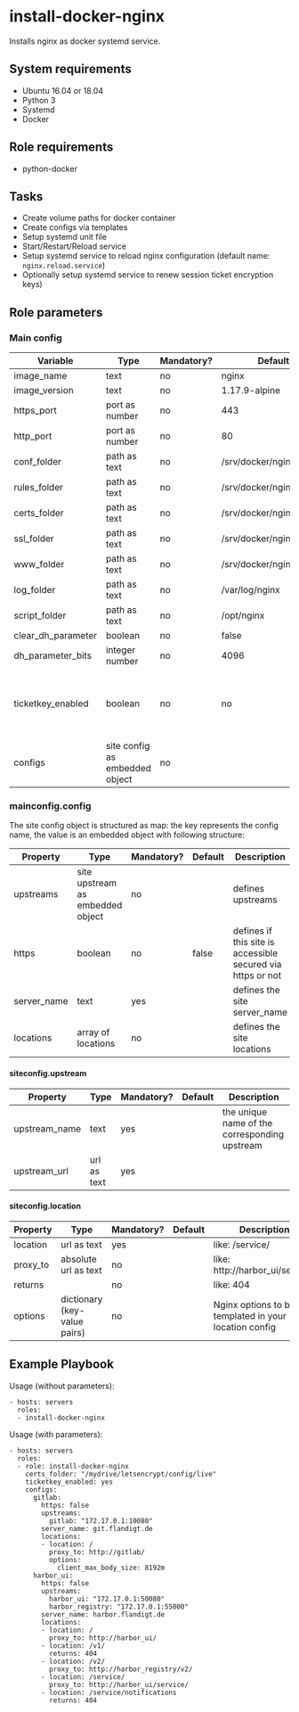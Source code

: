 # install-docker-nginx

Installs nginx as docker systemd service.

## System requirements

* Ubuntu 16.04 or 18.04
* Python 3
* Systemd
* Docker

## Role requirements

* python-docker

## Tasks

* Create volume paths for docker container
* Create configs via templates
* Setup systemd unit file
* Start/Restart/Reload service
* Setup systemd service to reload nginx configuration (default name: `nginx.reload.service`)
* Optionally setup systemd service to renew session ticket encryption keys)

## Role parameters

### Main config

| Variable      | Type | Mandatory? | Default | Description           |
|---------------|------|------------|---------|-----------------------|
| image_name    | text | no         | nginx   | Docker image name     |
| image_version | text | no         | 1.17.9-alpine | Docker image version |
| https_port    | port as number | no | 443         |  |
| http_port     | port as number | no | 80          |  |
| conf_folder   | path as text   | no | /srv/docker/nginx/conf.d |  |
| rules_folder  | path as text   | no | /srv/docker/nginx/rules  |  |
| certs_folder  | path as text   | no | /srv/docker/nginx/certs  |  |
| ssl_folder    | path as text   | no | /srv/docker/nginx/ssl    |  |
| www_folder    | path as text   | no | /srv/docker/nginx/www    |  |
| log_folder                    | path as text | no | /var/log/nginx               |  |
| script_folder                 | path as text | no | /opt/nginx                   |  |
| clear_dh_parameter            | boolean      | no | false                        |  |
| dh_parameter_bits             | integer number | no | 4096                       |  |
| ticketkey_enabled             | boolean        | no | no                         | Defines if the ssl_session_ticket_key is persisted on filesystem and not managed by this nginx instance itself |
| configs                       | site config as embedded object | no | <empty object> |  |

### mainconfig.config

The site config object is structured as map:
 the key represents the config name, the value is an embedded object with following structure:

| Property      | Type | Mandatory? | Default | Description           |
|---------------|------|------------|---------|-----------------------|
| upstreams     | site upstream as embedded object | no | <empty object> | defines upstreams |
| https         | boolean                          | no | false          | defines if this site is accessible secured via https or not |
| server_name   | text                             | yes |               | defines the site server_name                                |
| locations     | array of locations               | no  | <empty array> | defines the site locations                                  |

#### siteconfig.upstream

| Property      | Type | Mandatory? | Default | Description           |
|---------------|------|------------|---------|-----------------------|
| upstream_name | text | yes |  | the unique name of the corresponding upstream |
| upstream_url  | url as text | yes |  |  |

#### siteconfig.location

| Property      | Type | Mandatory? | Default | Description           |
|---------------|------|------------|---------|-----------------------|
| location      | url as text | yes |         | like: /service/       |
| proxy_to      | absolute url as text | no | <empty> | like: http://harbor_ui/service/ |
| returns       |                      | no | <empty> | like: 404                       |
| options       | dictionary (key-value pairs) | no | <empty> | Nginx options to be templated in your location config |

## Example Playbook

Usage (without parameters):

    - hosts: servers
      roles:
      - install-docker-nginx

Usage (with parameters):

    - hosts: servers
      roles:
      - role: install-docker-nginx
        certs_folder: "/mydrive/letsencrypt/config/live"
        ticketkey_enabled: yes
        configs:
          gitlab:
            https: false
            upstreams:
              gitlab: "172.17.0.1:10080"
            server_name: git.flandigt.de
            locations:
            - location: /
              proxy_to: http://gitlab/
              options:
                client_max_body_size: 8192m
          harbor_ui:
            https: false
            upstreams:
              harbor_ui: "172.17.0.1:50080"
              harbor_registry: "172.17.0.1:55000"
            server_name: harbor.flandigt.de
            locations:
            - location: /
              proxy_to: http://harbor_ui/
            - location: /v1/
              returns: 404
            - location: /v2/
              proxy_to: http://harbor_registry/v2/
            - location: /service/
              proxy_to: http://harbor_ui/service/
            - location: /service/notifications
              returns: 404
